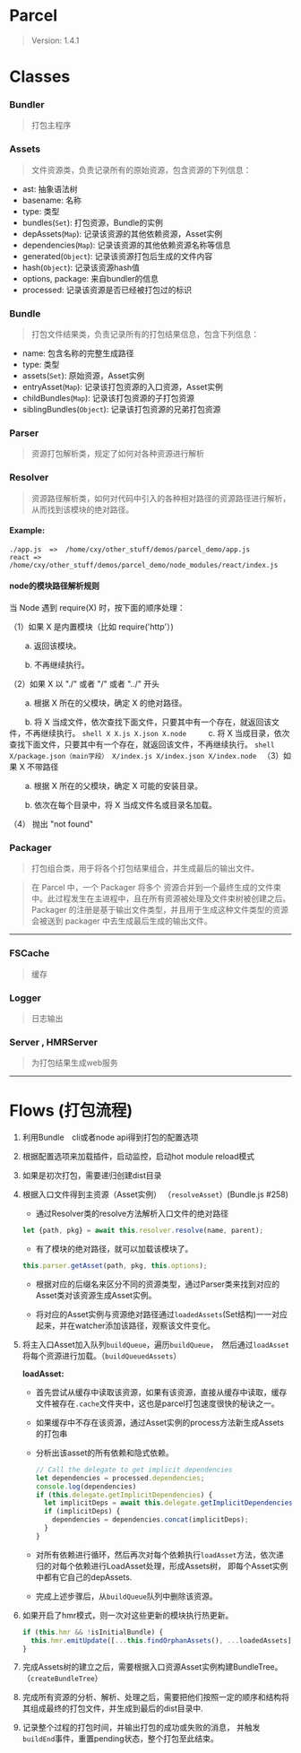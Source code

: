 # Parcel

> Version: 1.4.1

# Classes

### Bundler
> 打包主程序


### Assets

> 文件资源类，负责记录所有的原始资源，包含资源的下列信息：

- ast: 抽象语法树
- basename: 名称
- type: 类型
- bundles(`Set`): 打包资源，Bundle的实例
- depAssets(`Map`): 记录该资源的其他依赖资源，Asset实例
- dependencies(`Map`): 记录该资源的其他依赖资源名称等信息
- generated(`Object`): 记录该资源打包后生成的文件内容
- hash(`Object`): 记录该资源hash值
- options, package: 来自bundler的信息
- processed: 记录该资源是否已经被打包过的标识


### Bundle
> 打包文件结果类，负责记录所有的打包结果信息，包含下列信息：

- name: 包含名称的完整生成路径
- type: 类型
- assets(`Set`): 原始资源，Asset实例
- entryAsset(`Map`): 记录该打包资源的入口资源，Asset实例
- childBundles(`Map`): 记录该打包资源的子打包资源
- siblingBundles(`Object`): 记录该打包资源的兄弟打包资源

### Parser
> 资源打包解析类，规定了如何对各种资源进行解析

### Resolver
> 资源路径解析类，如何对代码中引入的各种相对路径的资源路径进行解析，从而找到该模块的绝对路径。

#### Example: 

```
./app.js  =>  /home/cxy/other_stuff/demos/parcel_demo/app.js
react => /home/cxy/other_stuff/demos/parcel_demo/node_modules/react/index.js
```

#### node的模块路径解析规则

当 Node 遇到 require(X) 时，按下面的顺序处理：

（1）如果 X 是内置模块（比如 require('http'）) 

　　a. 返回该模块。 

　　b. 不再继续执行。

（2）如果 X 以 "./" 或者 "/" 或者 "../" 开头 

　　a. 根据 X 所在的父模块，确定 X 的绝对路径。 

　　b. 将 X 当成文件，依次查找下面文件，只要其中有一个存在，就返回该文件，不再继续执行。
	```shell
	X
	X.js
	X.json
	X.node
	```
　　c. 将 X 当成目录，依次查找下面文件，只要其中有一个存在，就返回该文件，不再继续执行。
	```shell
	X/package.json（main字段）
	X/index.js
	X/index.json
	X/index.node
	```
（3）如果 X 不带路径 

　　a. 根据 X 所在的父模块，确定 X 可能的安装目录。 

　　b. 依次在每个目录中，将 X 当成文件名或目录名加载。

（4） 抛出 "not found"


### Packager
> 打包组合类，用于将各个打包结果组合，并生成最后的输出文件。

> 在 Parcel 中，一个 Packager 将多个 资源合并到一个最终生成的文件束中。此过程发生在主进程中，且在所有资源被处理及文件束树被创建之后。Packager 的注册是基于输出文件类型，并且用于生成这种文件类型的资源会被送到 packager 中去生成最后生成的输出文件。

---------

### FSCache
> 缓存

### Logger
> 日志输出

### Server , HMRServer
> 为打包结果生成web服务

----

# Flows (打包流程)

1. 利用Bundle　cli或者node api得到打包的配置选项
2. 根据配置选项来加载插件，启动监控，启动hot module reload模式
3. 如果是初次打包，需要递归创建dist目录
4. 根据入口文件得到主资源（Asset实例） （`resolveAsset`）(Bundle.js #258)
	- 通过Resolver类的resolve方法解析入口文件的绝对路径

	```js
	let {path, pkg} = await this.resolver.resolve(name, parent);
	```

	- 有了模块的绝对路径，就可以加载该模块了。

	```js
	this.parser.getAsset(path, pkg, this.options);
	```

	- 根据对应的后缀名来区分不同的资源类型，通过Parser类来找到对应的Asset类对该资源生成Asset实例。

	- 将对应的Asset实例与资源绝对路径通过`loadedAssets`(Set结构)一一对应起来，并在watcher添加该路径，观察该文件变化。
        
5. 将主入口Asset加入队列`buildQueue`，遍历`buildQueue`，　然后通过`loadAsset`将每个资源进行加载。（`buildQueuedAssets`）

	__loadAsset:__
	- 首先尝试从缓存中读取该资源，如果有该资源，直接从缓存中读取，缓存文件被存在`.cache`文件夹中，这也是parcel打包速度很快的秘诀之一。
	- 如果缓存中不存在该资源，通过Asset实例的process方法新生成Assets的打包串
	- 分析出该asset的所有依赖和隐式依赖。
		```js
		// Call the delegate to get implicit dependencies
		let dependencies = processed.dependencies;
		console.log(dependencies)
		if (this.delegate.getImplicitDependencies) {
		  let implicitDeps = await this.delegate.getImplicitDependencies(asset);
		  if (implicitDeps) {
		    dependencies = dependencies.concat(implicitDeps);
		  }
		}
		```
	- 对所有依赖进行循环，然后再次对每个依赖执行`loadAsset`方法，依次递归的对每个依赖进行LoadAsset处理，形成Assets树，
	即每个Asset实例中都有它自己的depAssets.

	- 完成上述步骤后，从`buildQueue`队列中删除该资源。


6. 如果开启了hmr模式，则一次对这些更新的模块执行热更新。
	```js
	if (this.hmr && !isInitialBundle) {
	  this.hmr.emitUpdate([...this.findOrphanAssets(), ...loadedAssets]);
	}
	```

7. 完成Assets树的建立之后，需要根据入口资源Asset实例构建BundleTree。（`createBundleTree`）

8. 完成所有资源的分析、解析、处理之后，需要把他们按照一定的顺序和结构将其组成最终的打包文件，并生成到最后的dist目录中.

9. 记录整个过程的打包时间，并输出打包的成功或失败的消息，
并触发`buildEnd`事件，重置pending状态，整个打包至此结束。









































